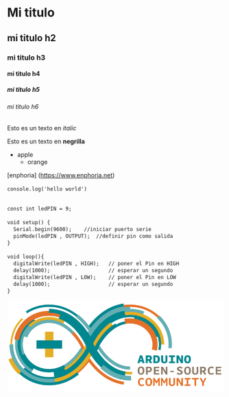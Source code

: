 <!-- HEADINGS -->

# Mi titulo
## mi titulo h2
### mi titulo h3
#### mi titulo h4
##### mi titulo h5
###### mi titulo h6


Esto es un texto en *italic*

Esto es un texto en **negrilla**

<!-- UL -->
* apple
    * orange


[enphoria] (https://www.enphoria.net)

`console.log('hello world')`

```arduino

const int ledPIN = 9;
 
void setup() {
  Serial.begin(9600);    //iniciar puerto serie
  pinMode(ledPIN , OUTPUT);  //definir pin como salida
}
 
void loop(){
  digitalWrite(ledPIN , HIGH);   // poner el Pin en HIGH
  delay(1000);                   // esperar un segundo
  digitalWrite(ledPIN , LOW);    // poner el Pin en LOW
  delay(1000);                   // esperar un segundo
}
```
![logo_prueba](arduino_logo.png "logo arduino")
